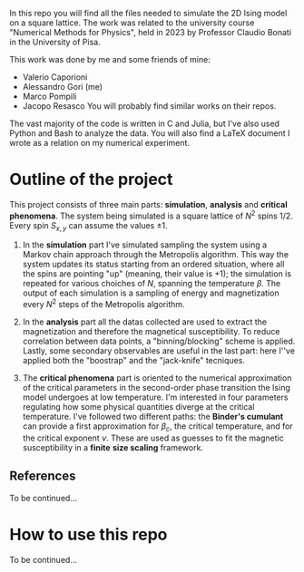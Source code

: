 In this repo you will find all the files needed to simulate
the 2D Ising model on a square lattice. The work was related to the university
course "Numerical Methods for Physics", held in 2023 by Professor Claudio
Bonati in the University of Pisa.

This work was done by me and some friends of mine:
- Valerio Caporioni
- Alessandro Gori (me)
- Marco Pompili
- Jacopo Resasco
You will probably find similar works on their repos.

The vast majority of the code is written in C and Julia, but I've also used
Python and Bash to analyze the data. You will also find a LaTeX document I
wrote as a relation on my numerical experiment.

# Outline of the project
This project consists of three main parts: **simulation**, **analysis** and
**critical phenomena**. The system being simulated is a square lattice of $N^2$ 
spins $1/2$. Every spin $S_{x,y}$ can assume the values $\pm 1$.

1. In the **simulation** part I've simulated sampling the system using a 
Markov chain approach through the Metropolis algorithm. This way the system
updates its status starting from an ordered situation, where all the spins are
pointing "up" (meaning, their value is $+1$); the simulation is repeated for
various choiches of $N$, spanning the temperature $\beta$. The output of each
simulation is a sampling of energy and magnetization every $N^2$ steps of the
Metropolis algorithm.

2. In the **analysis** part all the datas collected are used to extract the
magnetization and therefore the magnetical susceptibility. To reduce correlation 
between data points, a "binning/blocking" scheme is applied. Lastly, some
secondary observables are useful in the last part: here I''ve applied both the
"boostrap" and the "jack-knife" tecniques.

3. The **critical phenomena** part is oriented to the numerical approximation
of the critical parameters in the second-order phase transition the Ising
model undergoes at low temperature. I'm interested in four parameters regulating
how some physical quantities diverge at the critical temperature. I've followed
two different paths: the **Binder's cumulant** can provide a first approximation
for $\beta_c$, the critical temperature, and for the critical exponent $\nu$.
These are used as guesses to fit the magnetic susceptibility in a **finite**
**size scaling** framework.

## References

To be continued...

# How to use this repo

To be continued...
